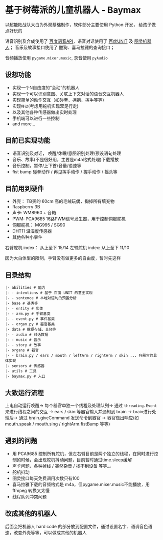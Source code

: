 # 基于树莓派的儿童机器人 - Baymax
以超能陆战队大白为外观基础制作，软件部分主要使用 Python 开发， 给孩子做点好玩的

语音识别及合成使用了 [百度语音API](http://ai.baidu.com)，语音对话使用了 [百度UNIT](https://ai.baidu.com/unit/home) 及 [图灵机器人](http://www.turingapi.com/)；
音乐及故事接口使用了 酷狗、喜马拉雅的查询接口；

音频播放使用 `pygame.mixer.music`, 录音使用 `pyAudio`

## 设想功能
* 实现一个N自由度的“会动”的机器人
* 实现一个可以识别意图、关联上下文对话的语音交互机器人
* 实现简单的动作交互（如碰拳、拥抱、挥手等等）
* 实现`移动`(考虑用舵机实现双足行走)
* 以及其他各种传感器做出实时处理
* 手机端可以进行一些控制
* and more...

## 目前已实现功能
* 语音识别及对话， 唤醒/休眠/意图识别处理/预设语句处理
* 音乐、故事(不是很好用，主要是m4a格式处理)下载播放
* 音乐控制，暂停/上下首/音量/语速等
* fist bump 碰拳动作 / 再见挥手动作 / 握手动作 / 摇头等

## 目前用到硬件
* 外壳： TB买的 60cm 高的毛绒玩偶，掏掉所有填充物
* Raspberry 3B
* 声卡: WM8960 + 音箱
* PWM: PCA9685  16路PWM信号发生器，用于控制伺服舵机
* 伺服舵机： MG995 / SG90
* DHT11 温湿度传感器
* 其他各种小零件

右臂舵机 index： 从上至下 15/14
左臂舵机 index:  从上至下 11/10

因为大白体型的限制，手臂没有做更多的自由度，暂时先这样

## 目录结构
```
|- abilities # 能力
|- - intentions # 基于 百度 UNIT 的意图实现
|- - sentence # 本地对语句的预置分析
|- base # 基类等
|- - entity # 实体
|- - arm.py # 手臂基类
|- - event.py # 事件基类
|- - organ.py # 器官基类
|- data # 数据存储，音频等
|- - audio # 对话数据
|- - music # 音乐
|- - story # 故事
|- organs # 器官
|- - brain.py / ears / mouth / leftArm / rightArm / skin ... 各器官的具体实现
|- sensors # 传感器
|- utils # 工具
|- baymax.py # 入口
```

## 大致运行流程
上电自动运行唤醒-> 每个器官单独一个线程及处理队列-> 通过 `threading.Event` 来进行线程之间的交互
-> ears / skin 等器官输入并通知到 brain -> brain进行处理后-> 通过 brain.giveCommand 发送命令到器官
-> 器官做出响应(如 mouth.speak / mouth.sing / rightArm.fistBump 等等)

## 遇到的问题
* 用 PCA9685 控制所有舵机，但左右臂目前是两个独立的线程，在同时进行控制的时候，会出现舵机抖动问题，目前暂时通过time.sleep缓解
* 声卡问题，各种掉线 / 突然杂音 / 找不到设备 等等。。
* 舵机抖动
* 图灵接口每天免费调用次数只有100
* 喜马拉雅下载的音频格式是 m4a，但pygame.mixer.music不能播放，用 ffmpeg 转换又太慢
* 线程队列冲突问题


## 改成其他的机器人
后面会把机器人 hard code 的部分放到配置文件，通过设置名字、语调音色语速，改变外壳等等，可以做成其他的机器人 
